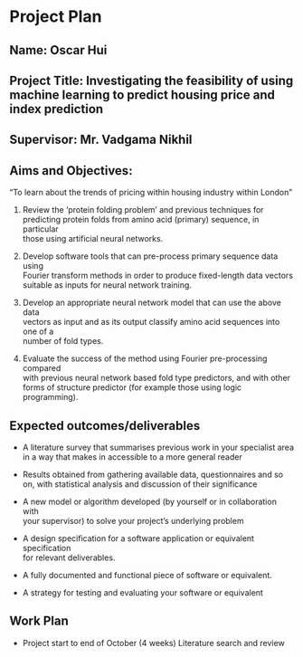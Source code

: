 # Project Plan

## Name: Oscar Hui
## Project Title: Investigating the feasibility of using machine learning to predict housing price and index prediction
## Supervisor: Mr. Vadgama Nikhil
## Aims and Objectives:
“To learn about the trends of pricing within housing industry within London"

1. Review	 the	 ‘protein	 folding	 problem’	 and	 previous	 techniques	 for	
predicting	protein	folds	from	amino	acid	(primary)	sequence,	in	particular	
those	using	artificial	neural	networks.	

1. Develop	software	tools	that	can	pre-process	primary	sequence	data	using	
Fourier	 transform	 methods	 in	 order	 to	 produce	 fixed-length	 data	 vectors	
suitable	as	inputs	for	neural	network	training.

1. Develop	an	appropriate	neural	network	model	that	can	use	the	above	data	
vectors	as	input	and	as	its	output	classify	amino	acid	sequences	into	one	of	a	
number	of	fold	types.

1. Evaluate	the	success	of	the	method	using	Fourier	pre-processing	compared	
with	 previous	 neural	 network	 based	 fold	 type	 predictors,	 and	 with	 other	
forms	of	structure	predictor	(for	example	those	using	logic	programming).

## Expected outcomes/deliverables
- A	literature	survey	that	summarises	previous	work	in	your	specialist	area	
in	a	way	that	makes	in	accessible	to	a	more	general	reader

- Results	obtained	 from	gathering	available	data,	questionnaires	and	so	on,	
with	statistical	analysis	and	discussion	of	their	significance

- A	new	model	or	algorithm	developed	(by	yourself	or	in	collaboration	with	
your	supervisor)	to	solve	your	project’s	underlying	problem

- A	design	specification	for	a	software	application	or	equivalent	specification	
for	relevant	deliverables.

- A	fully documented and functional	piece of software or equivalent.

- A	strategy for testing and evaluating	your software or equivalent

## Work Plan
- Project	start	to	end of	October	(4	weeks)	Literature	search	and	review
